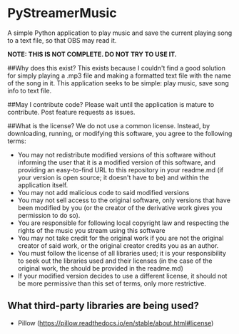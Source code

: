 # PyStreamerMusic
A simple Python application to play music and save the current playing song to a text file, so that OBS may read it.

**NOTE: THIS IS NOT COMPLETE. DO NOT TRY TO USE IT.**

##Why does this exist?
This exists because I couldn't find a good solution for simply playing a .mp3 file and making a formatted text file with the name of the song in it. This application seeks to be simple: play music, save song info to text file.

##May I contribute code?
Please wait until the application is mature to contribute. Post feature requests as issues.

##What is the license?
We do not use a common license. Instead, by downloading, running, or modifying this software, you agree to the following terms:

* You may not redistribute modified versions of this software without informing the user that it is a modified version of this software, and providing an easy-to-find URL to this repository in your readme.md (if your version is open source; it doesn't have to be) and within the application itself.
* You may not add malicious code to said modified versions
* You may not sell access to the original software, only versions that have been modified by you (or the creator of the derivative work gives you permission to do so).
* You are responsible for following local copyright law and respecting the rights of the music you stream using this software
* You may not take credit for the original work if you are not the original creator of said work, or the original creator credits you as an author.
* You must follow the license of all libraries used; it is your responsibility to seek out the libraries used and their licenses (in the case of the original work, the should be provided in the readme.md)
* If your modified version decides to use a different license, it should not be more permissive than this set of terms, only more restrictive.

## What third-party libraries are being used?
* Pillow (https://pillow.readthedocs.io/en/stable/about.html#license)